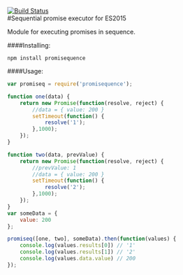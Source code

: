 [![Build Status](https://travis-ci.org/IliaIdakiev/promiseq.svg?branch=master)](https://travis-ci.org/IliaIdakiev/promiseq)<br>
#Sequential promise executor for ES2015

Module for executing promises in sequence.

####Installing:
```
npm install promisequence
```

####Usage:
```javascript
var promiseq = require('promisequence');

function one(data) {
    return new Promise(function(resolve, reject) {
        //data = { value: 200 }
        setTimeout(function() {
            resolve('1');
        },1000);
    });
}

function two(data, prevValue) {
    return new Promise(function(resolve, reject) {
        //prevValue: 1
        //data = { value: 200 }
        setTimeout(function() {
            resolve('2');
        },1000);
    });
}
var someData = {
    value: 200
};

promiseq([one, two], someData).then(function(values) {
    console.log(values.results[0]) // '1'
    console.log(values.results[1]) // '2'
    console.log(values.data.value) // 200
});
```